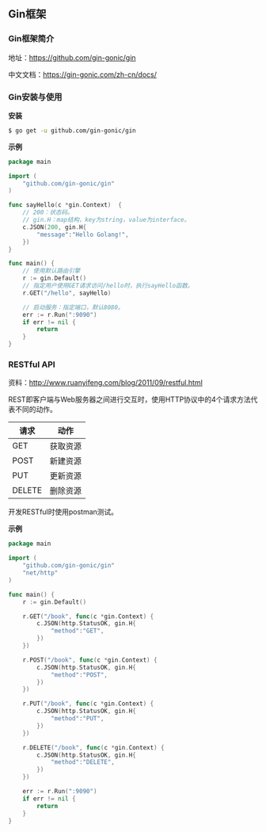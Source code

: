 ## Gin框架

### Gin框架简介

地址：https://github.com/gin-gonic/gin

中文文档：https://gin-gonic.com/zh-cn/docs/

### Gin安装与使用

**安装**

```bash
$ go get -u github.com/gin-gonic/gin
```

**示例**

```go
package main

import (
	"github.com/gin-gonic/gin"
)

func sayHello(c *gin.Context)  {
	// 200：状态码。
	// gin.H：map结构，key为string，value为interface。
	c.JSON(200, gin.H{
		"message":"Hello Golang!",
	})
}

func main() {
	// 使用默认路由引擎
	r := gin.Default()
	// 指定用户使用GET请求访问/hello时，执行sayHello函数。
	r.GET("/hello", sayHello)

	// 启动服务：指定端口，默认8080。
	err := r.Run(":9090")
	if err != nil {
		return 
	}
}
```

### RESTful API

资料：http://www.ruanyifeng.com/blog/2011/09/restful.html

REST即客户端与Web服务器之间进行交互时，使用HTTP协议中的4个请求方法代表不同的动作。

| 请求   | 动作     |
| ------ | -------- |
| GET    | 获取资源 |
| POST   | 新建资源 |
| PUT    | 更新资源 |
| DELETE | 删除资源 |

开发RESTful时使用postman测试。

**示例**

```go
package main

import (
	"github.com/gin-gonic/gin"
	"net/http"
)

func main() {
	r := gin.Default()

	r.GET("/book", func(c *gin.Context) {
		c.JSON(http.StatusOK, gin.H{
			"method":"GET",
		})
	})

	r.POST("/book", func(c *gin.Context) {
		c.JSON(http.StatusOK, gin.H{
			"method":"POST",
		})
	})

	r.PUT("/book", func(c *gin.Context) {
		c.JSON(http.StatusOK, gin.H{
			"method":"PUT",
		})
	})

	r.DELETE("/book", func(c *gin.Context) {
		c.JSON(http.StatusOK, gin.H{
			"method":"DELETE",
		})
	})

	err := r.Run(":9090")
	if err != nil {
		return 
	}
}
```

